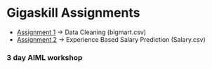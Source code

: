 # Gigaskill Assignments

- [Assignment 1](https://github.com/uzayr-iqbal-hamid/gigaskill-assignments/tree/main/1.%20Bigmart%20(Data%20Cleaning)) -> Data Cleaning (bigmart.csv) 
- [Assignment 2](https://github.com/uzayr-iqbal-hamid/gigaskill-assignments/tree/main/2.%20Exp%20Based%20Salary%20Prediction%20(%20Training%20a%20model)) -> Experience Based Salary Prediction (Salary.csv)

### 3 day AIML workshop
